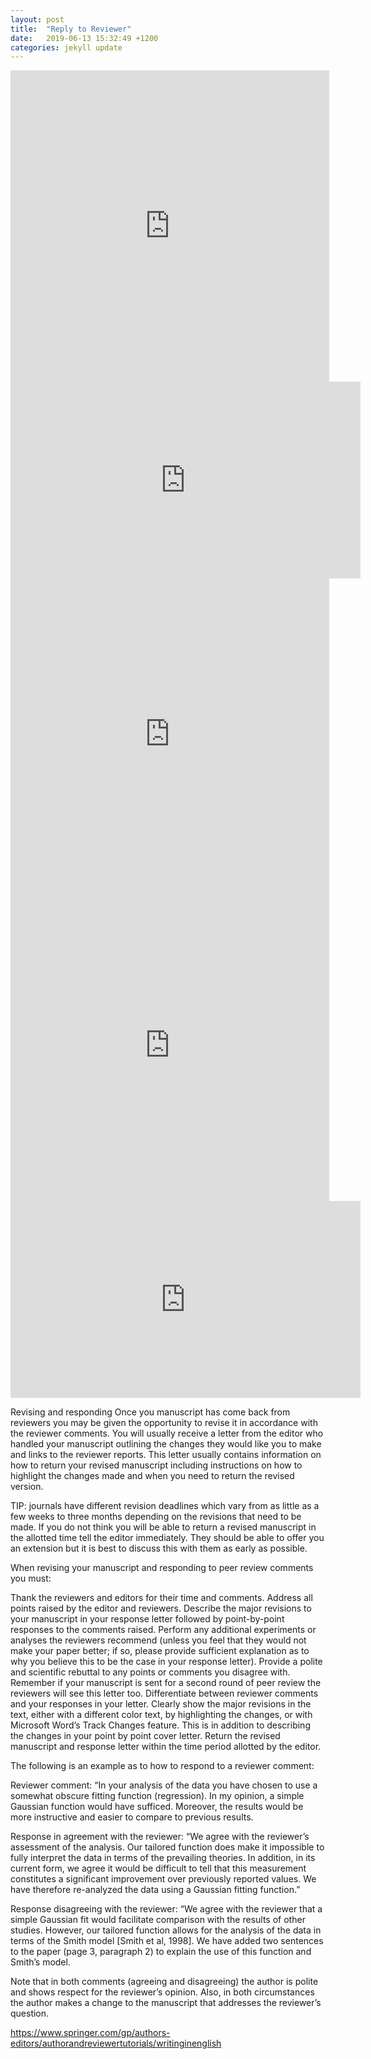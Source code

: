 ```yaml
---
layout: post
title:  "Reply to Reviewer"
date:   2019-06-13 15:32:49 +1200
categories: jekyll update
---
```


<iframe height=498 width=510 src='http://player.youku.com/embed/XODk5ODkzMDU2' frameborder=0 'allowfullscreen'></iframe>

<iframe width="560" height="315" src="http://player.youku.com/embed/XODk5ODkzMDU2" frameborder="0" allow="autoplay; encrypted-media" allowfullscreen></iframe>

<iframe height=498 width=510 src="https://v.qq.com/txp/iframe/player.html?vid=b070502wjp2" frameborder="0" allowFullScreen="true"></iframe>
<iframe height=498 width=510 src='http://player.youku.com/embed/XNDI0MTkyNTYwNA==' frameborder=0 'allowfullscreen'></iframe>

<iframe width="560" height="315" src="http://players.youku.com/embed/XNDI0MTkyNTYwNA==" frameborder="0" allow="autoplay; encrypted-media" allowfullscreen></iframe>

Revising and responding
Once you manuscript has come back from reviewers you may be given the opportunity to revise it in accordance with the reviewer comments. You will usually receive a letter from the editor who handled your manuscript outlining the changes they would like you to make and links to the reviewer reports. This letter usually contains information on how to return your revised manuscript including instructions on how to highlight the changes made and when you need to return the revised version.

TIP: journals have different revision deadlines which vary from as little as a few weeks to three months depending on the revisions that need to be made. If you do not think you will be able to return a revised manuscript in the allotted time tell the editor immediately. They should be able to offer you an extension but it is best to discuss this with them as early as possible.

When revising your manuscript and responding to peer review comments you must:

Thank the reviewers and editors for their time and comments.
Address all points raised by the editor and reviewers.
Describe the major revisions to your manuscript in your response letter followed by point-by-point responses to the comments raised.
Perform any additional experiments or analyses the reviewers recommend (unless you feel that they would not make your paper better; if so, please provide sufficient explanation as to why you believe this to be the case in your response letter).
Provide a polite and scientific rebuttal to any points or comments you disagree with. Remember if your manuscript is sent for a second round of peer review the reviewers will see this letter too.
Differentiate between reviewer comments and your responses in your letter.
Clearly show the major revisions in the text, either with a different color text, by highlighting the changes, or with Microsoft Word’s Track Changes feature. This is in addition to describing the changes in your point by point cover letter.
Return the revised manuscript and response letter within the time period allotted by the editor.


The following is an example as to how to respond to a reviewer comment:

Reviewer comment: “In your analysis of the data you have chosen to use a somewhat obscure fitting function (regression). In my opinion, a simple Gaussian function would have sufficed. Moreover, the results would be more instructive and easier to compare to previous results.



Response in agreement with the reviewer: “We agree with the reviewer’s assessment of the analysis. Our tailored function does make it impossible to fully interpret the data in terms of the prevailing theories. In addition, in its current form, we agree it would be difficult to tell that this measurement constitutes a significant improvement over previously reported values. We have therefore re-analyzed the data using a Gaussian fitting function.”



Response disagreeing with the reviewer: “We agree with the reviewer that a simple Gaussian fit would facilitate comparison with the results of other studies. However, our tailored function allows for the analysis of the data in terms of the Smith model [Smith et al, 1998]. We have added two sentences to the paper (page 3, paragraph 2) to explain the use of this function and Smith’s model.



Note that in both comments (agreeing and disagreeing) the author is polite and shows respect for the reviewer’s opinion. Also, in both circumstances the author makes a change to the manuscript that addresses the reviewer’s question.


https://www.springer.com/gp/authors-editors/authorandreviewertutorials/writinginenglish

